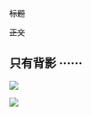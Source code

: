 ~~标题~~

~~正文~~

 ## 只有背影 ······

![](https://i.loli.net/2021/11/02/e5K9vUoJ8g3iFpq.jpg)

![](https://i.loli.net/2021/11/02/ItKOuHBcezXkQdL.jpg)
